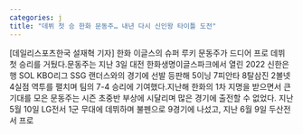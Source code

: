 ```yaml
---
categories: j
title: "데뷔 첫 승 한화 문동주… 내년 다시 신인왕 타이틀 도전"
---
```

[데일리스포츠한국 설재혁 기자] 한화 이글스의 슈퍼 루키 문동주가 드디어 프로 데뷔 첫 승리를 거뒀다.문동주는 지난 3일 대전 한화생명이글스파크에서 열린 2022 신한은행 SOL KBO리그 SSG 랜더스와의 경기에 선발 등판해 5이닝 7피안타 8탈삼진 2볼넷 4실점 역투를 펼치며 팀의 7-4 승리에 기여했다.지난해 한화의 1차 지명을 받으면서 큰 기대를 모은 문동주는 시즌 초중반 부상에 시달리며 많은 경기에 출전할 수 없었다. 지난 5월 10일 LG전서 1군 무대에 데뷔하며 불펜으로 9경기에 나섰고, 지난 6월 9일 두산전서 프로